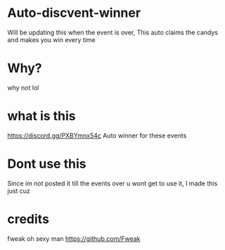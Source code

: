 # Auto-discvent-winner
Will be updating this when the event is over, This auto claims the candys and makes you win every time

# Why?
why not lol

# what is this
https://discord.gg/PXBYmnx54c Auto winner for these events

# Dont use this
Since im not posted it till the events over u wont get to use it, I made this just cuz

# credits
fweak oh sexy man https://github.com/Fweak
